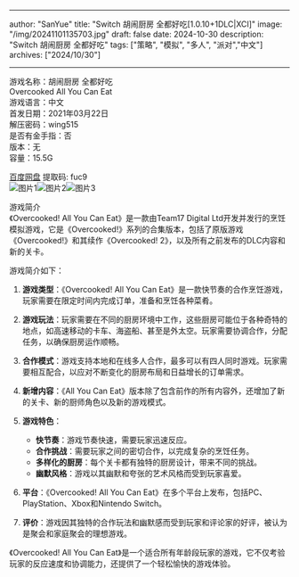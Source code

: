 
---
author: "SanYue"
title: "Switch 胡闹厨房 全都好吃[1.0.10+1DLC|XCI]"
image: "/img/20241101135703.jpg"
draft: false
date: 2024-10-30
description: "Switch 胡闹厨房 全都好吃"
tags: ["策略", "模拟", "多人", "派对","中文"]
archives: ["2024/10/30"]

---

游戏名称：胡闹厨房 全都好吃   
Overcooked All You Can Eat    
游戏语言：中文  
首发日期：2021年03月22日  
解压密码：wing515  
是否有金手指：否  
版本：无   
容量：15.5G

[百度网盘](https://pan.baidu.com/s/1ix9V6EEj3LFsNZoOggLZZw) 提取码: fuc9  
![图片1](/img/7a49aa92.jpg)![图片2](/img/f32f9a5c.jpg)![图片3](/img/f9394966.jpg)  

游戏简介  
《Overcooked! All You Can Eat》是一款由Team17 Digital Ltd开发并发行的烹饪模拟游戏，它是《Overcooked!》系列的合集版本，包括了原版游戏《Overcooked!》和其续作《Overcooked! 2》，以及所有之前发布的DLC内容和新的关卡。

游戏简介如下：

1. **游戏类型**：《Overcooked! All You Can Eat》是一款快节奏的合作烹饪游戏，玩家需要在限定时间内完成订单，准备和烹饪各种菜肴。

2. **游戏玩法**：玩家需要在不同的厨房环境中工作，这些厨房可能位于各种奇特的地点，如高速移动的卡车、海盗船、甚至是外太空。玩家需要协调合作，分配任务，以确保厨房运作顺畅。

3. **合作模式**：游戏支持本地和在线多人合作，最多可以有四人同时游戏。玩家需要相互配合，以应对不断变化的厨房布局和日益增长的订单需求。

4. **新增内容**：《All You Can Eat》版本除了包含前作的所有内容外，还增加了新的关卡、新的厨师角色以及新的游戏模式。

5. **游戏特色**：
   - **快节奏**：游戏节奏快速，需要玩家迅速反应。
   - **合作挑战**：需要玩家之间的密切合作，以完成复杂的烹饪任务。
   - **多样化的厨房**：每个关卡都有独特的厨房设计，带来不同的挑战。
   - **幽默风格**：游戏以其幽默和夸张的艺术风格而受到玩家喜爱。

6. **平台**：《Overcooked! All You Can Eat》在多个平台上发布，包括PC、PlayStation、Xbox和Nintendo Switch。

7. **评价**：游戏因其独特的合作玩法和幽默感而受到玩家和评论家的好评，被认为是聚会和家庭聚会的理想游戏。

《Overcooked! All You Can Eat》是一个适合所有年龄段玩家的游戏，它不仅考验玩家的反应速度和协调能力，还提供了一个轻松愉快的游戏体验。
